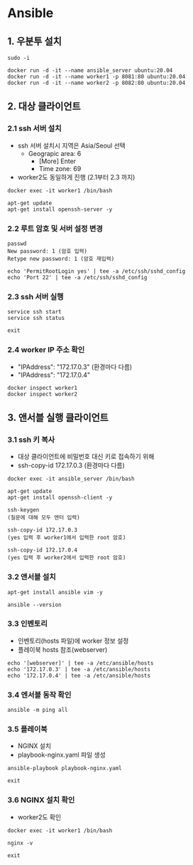# Ansible

## 1. 우분투 설치

```text
sudo -i

docker run -d -it --name ansible_server ubuntu:20.04
docker run -d -it --name worker1 -p 8081:80 ubuntu:20.04
docker run -d -it --name worker2 -p 8082:80 ubuntu:20.04
```

## 2. 대상 클라이언트

### 2.1 ssh 서버 설치

- ssh 서버 설치시 지역은 Asia/Seoul 선택
  - Geograpic area: 6
    - [More] Enter
    - Time zone: 69
- worker2도 동일하게 진행 (2.1부터 2.3 까지)

```text
docker exec -it worker1 /bin/bash

apt-get update
apt-get install openssh-server -y
```

### 2.2 루트 암호 및 서버 설정 변경

```text
passwd
New password: 1 (암호 입력)
Retype new password: 1 (암호 재입력)

echo 'PermitRootLogin yes' | tee -a /etc/ssh/sshd_config
echo 'Port 22' | tee -a /etc/ssh/sshd_config
```

### 2.3 ssh 서버 실행

```text
service ssh start
service ssh status

exit
```

### 2.4 worker IP 주소 확인

- "IPAddress": "172.17.0.3" (환경마다 다름)
- "IPAddress": "172.17.0.4"

```text
docker inspect worker1
docker inspect worker2
```

## 3. 앤서블 실행 클라이언트

### 3.1 ssh 키 복사

- 대상 클라이언트에 비밀번호 대신 키로 접속하기 위해
- ssh-copy-id 172.17.0.3 (환경마다 다름)

```text
docker exec -it ansible_server /bin/bash

apt-get update
apt-get install openssh-client -y

ssh-keygen
(질문에 대해 모두 엔터 입력)

ssh-copy-id 172.17.0.3
(yes 입력 후 worker1에서 입력한 root 암호)

ssh-copy-id 172.17.0.4
(yes 입력 후 worker2에서 입력한 root 암호)
```

### 3.2 앤서블 설치

```text
apt-get install ansible vim -y

ansible --version
```

### 3.3 인벤토리

- 인벤토리(hosts 파일)에 worker 정보 설정
- 플레이북 hosts 참조(webserver)

```text
echo '[webserver]' | tee -a /etc/ansible/hosts
echo '172.17.0.3' | tee -a /etc/ansible/hosts
echo '172.17.0.4' | tee -a /etc/ansible/hosts
```

### 3.4 엔서블 동작 확인

```text
ansible -m ping all
```

### 3.5 플레이북

- NGINX 설치
- playbook-nginx.yaml 파일 생성

```text
ansible-playbook playbook-nginx.yaml

exit
```

### 3.6 NGINX 설치 확인

- worker2도 확인

```text
docker exec -it worker1 /bin/bash

nginx -v

exit
```
